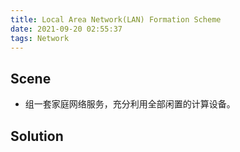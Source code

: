 ```yaml
---
title: Local Area Network(LAN) Formation Scheme
date: 2021-09-20 02:55:37
tags: Network
---
```


## Scene
- 组一套家庭网络服务，充分利用全部闲置的计算设备。
<!-- more -->

## Solution


